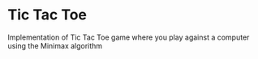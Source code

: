 # Tic Tac Toe
Implementation of Tic Tac Toe game where you play against a computer using the Minimax algorithm

